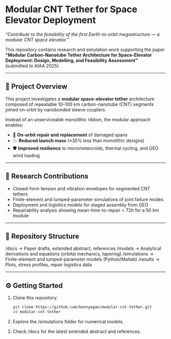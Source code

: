 # Modular CNT Tether for Space Elevator Deployment
*“Contribute to the feasibility of the first Earth-to-orbit megastructure — a modular CNT space elevator.”*  

This repository contains research and simulation work supporting the paper  
**"Modular Carbon-Nanotube Tether Architecture for Space-Elevator Deployment: Design, Modelling, and Feasibility Assessment"**  
(submitted to AIAA 2025).

---

## 📖 Project Overview
This project investigates a **modular space-elevator tether** architecture composed of repeatable 10–100 km carbon-nanotube (CNT) segments joined on-orbit by nanobonded sleeve couplers.  

Instead of an unserviceable monolithic ribbon, the modular approach enables:

- 🚀 **On-orbit repair and replacement** of damaged spans  
- 📉 **Reduced launch mass** (≈35% less than monolithic designs)  
- 🛡️ **Improved resilience** to micrometeoroids, thermal cycling, and GEO wind loading  

---

## 🔬 Research Contributions
- Closed-form tension and vibration envelopes for segmented CNT tethers  
- Finite-element and lumped-parameter simulations of joint failure modes  
- Deployment and logistics models for staged assembly from GEO  
- Repairability analysis showing mean-time-to-repair < 72h for a 50 km module  

---

## 📂 Repository Structure
/docs → Paper drafts, extended abstract, references
/models → Analytical derivations and equations (orbital mechanics, tapering)
/simulations → Finite-element and lumped-parameter models (Python/Matlab)
/results → Plots, stress profiles, repair logistics data




---

## ⚙️ Getting Started
1. Clone this repository:
   ```bash
   git clone https://github.com/kennyegan/modular-cnt-tether.git
   cd modular-cnt-tether
   ```

2. Explore the /simulations folder for numerical models.

3. Check /docs for the latest extended abstract and references.
